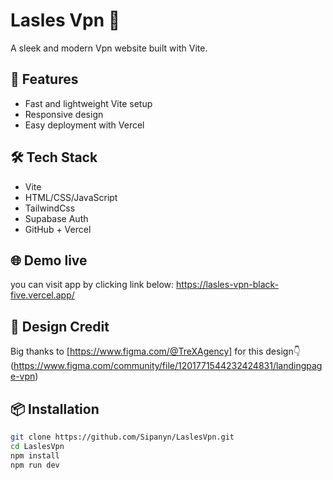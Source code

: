 # Lasles Vpn 🔐

A sleek and modern Vpn website built with Vite.

## 🚀 Features
- Fast and lightweight Vite setup
- Responsive design
- Easy deployment with Vercel

## 🛠️ Tech Stack
- Vite
- HTML/CSS/JavaScript
- TailwindCss
- Supabase Auth
- GitHub + Vercel
## 🌐 Demo live

you can visit app by clicking link below:
https://lasles-vpn-black-five.vercel.app/

## 🎨 Design Credit
Big thanks to [https://www.figma.com/@TreXAgency]
for this design👇
(https://www.figma.com/community/file/1201771544232424831/landingpage-vpn) 

## 📦 Installation 
```bash
git clone https://github.com/Sipanyn/LaslesVpn.git
cd LaslesVpn
npm install
npm run dev


